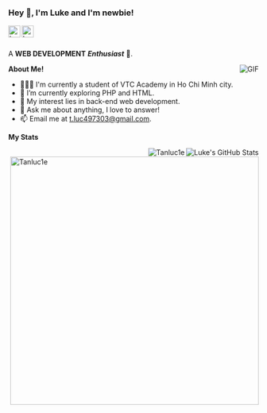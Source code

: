 <h3 title="hehehe"> Hey 👋, I'm Luke and I'm newbie!</h3>

<a href="https://www.instagram.com/34.luke/">
  <img align="left" alt="Luke's Instagram" width="24px" src="https://cdn-icons.flaticon.com/png/512/3955/premium/3955024.png?token=exp=1656608431~hmac=d2c33f572e3940ff6085a71f16eac061" />
</a>
<a href="https://www.facebook.com/a123.1e">
  <img align="left" alt="Luke's Facebook" width="24px" src="https://cdn-icons-png.flaticon.com/512/5968/5968764.png" />
</a>



<br />
<br />

A **WEB DEVELOPMENT** ***Enthusiast*** 🚀.
 

  <img align="right" alt="GIF" src="https://i.pinimg.com/originals/e4/26/70/e426702edf874b181aced1e2fa5c6cde.gif" />

**About Me!**

- 👨🏽‍💻 I'm currently a student of VTC Academy in Ho Chi Minh city.
- 🌱 I’m currently exploring PHP and HTML.
- 🤔 My interest lies in back-end web development.
- 💬 Ask me about anything, I love to answer!
- 📫 Email me at [t.luc497303@gmail.com](mailto:t.luc497303@gmail.com).



**My Stats**  

<img align="right" src="https://github-readme-stats.vercel.app/api?username=tanluc1e&hide=contribs,prs&theme=radical" alt="Luke's GitHub Stats">
<img align="right" src="https://github-readme-streak-stats.herokuapp.com/?user=tanluc1e&count_private=true&theme=radical" alt="Tanluc1e" />
<img align="right" width=500 src="https://github-readme-stats.vercel.app/api/top-langs/?username=tanluc1e&count_private=true&theme=radical" alt="Tanluc1e" />
